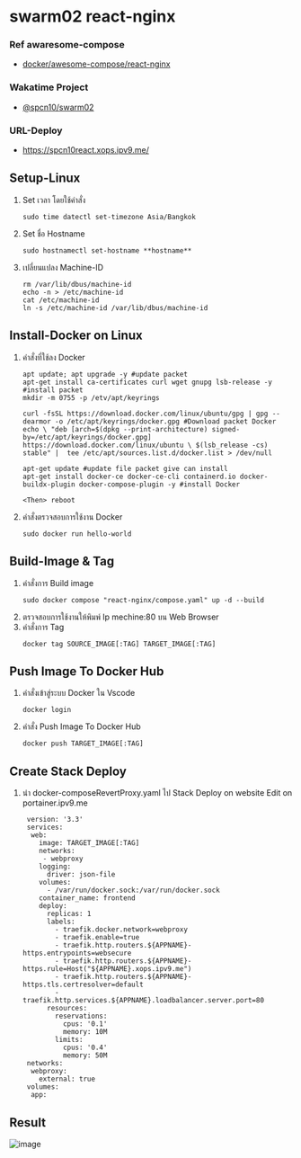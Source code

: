 # swarm02 react-nginx
### Ref awaresome-compose
- [docker/awesome-compose/react-nginx](https://github.com/docker/awesome-compose/tree/master/react-nginx)
### Wakatime Project
- [@spcn10/swarm02](https://wakatime.com/@spcn10/projects/azbfzwwyup)
### URL-Deploy
- https://spcn10react.xops.ipv9.me/
## Setup-Linux
1. Set เวลา โดยใช้คำสั่ง
	```
	sudo time datectl set-timezone Asia/Bangkok 
	```
2. Set ชื่อ Hostname
    ```
	sudo hostnamectl set-hostname **hostname**
	```
3. เปลี่ยนแปลง Machine-ID
	  ```
	rm /var/lib/dbus/machine-id
	echo -n > /etc/machine-id
	cat /etc/machine-id
	ln -s /etc/machine-id /var/lib/dbus/machine-id
	```
## Install-Docker on Linux
1. คำสั่งที่ใช้ลง Docker
	```
	apt update; apt upgrade -y #update packet
	apt-get install ca-certificates curl wget gnupg lsb-release -y #install packet
	mkdir -m 0755 -p /etv/apt/keyrings
	
	curl -fsSL https://download.docker.com/linux/ubuntu/gpg | gpg --dearmor -o /etc/apt/keyrings/docker.gpg #Download packet Docker
	echo \ "deb [arch=$(dpkg --print-architecture) signed-by=/etc/apt/keyrings/docker.gpg] https://download.docker.com/linux/ubuntu \ $(lsb_release -cs) stable" |  tee /etc/apt/sources.list.d/docker.list > /dev/null
	
	apt-get update #update file packet give can install
	apt-get install docker-ce docker-ce-cli containerd.io docker-buildx-plugin docker-compose-plugin -y #install Docker

	<Then> reboot

2. คำสั่งตรวจสอบการใช้งาน Docker
	```
	sudo docker run hello-world
	```
## Build-Image & Tag
1. คำสั่งการ Build image
	 ```
	 sudo docker compose "react-nginx/compose.yaml" up -d --build
	 ```
2. ตรวจสอบการใช้งานให้พิมพ์ Ip mechine:80 บน Web Browser
3. คำสั่งการ Tag
	 ```
	 docker tag SOURCE_IMAGE[:TAG] TARGET_IMAGE[:TAG]
	 ```
## Push Image To Docker Hub
1. คำสั่งเข้าสู่ระบบ Docker ใน Vscode
	 ```
	 docker login
	 ```
2. คำสั่ง Push Image To Docker Hub
	 ```
	 docker push TARGET_IMAGE[:TAG]
	 ```
## Create Stack Deploy
1. นำ docker-composeRevertProxy.yaml ไป Stack Deploy on website Edit on portainer.ipv9.me
   ```
    version: '3.3'
    services:
     web:
       image: TARGET_IMAGE[:TAG]
       networks:
        - webproxy
       logging:
         driver: json-file
       volumes:
         - /var/run/docker.sock:/var/run/docker.sock
       container_name: frontend
       deploy:
         replicas: 1
         labels:
           - traefik.docker.network=webproxy
           - traefik.enable=true
           - traefik.http.routers.${APPNAME}-https.entrypoints=websecure
           - traefik.http.routers.${APPNAME}-https.rule=Host("${APPNAME}.xops.ipv9.me")
           - traefik.http.routers.${APPNAME}-https.tls.certresolver=default
           - traefik.http.services.${APPNAME}.loadbalancer.server.port=80
         resources:
           reservations:
             cpus: '0.1'
             memory: 10M
           limits:
             cpus: '0.4'
             memory: 50M
    networks:
     webproxy:
       external: true
    volumes:
     app: 
   ```
## Result 
![image](https://user-images.githubusercontent.com/117428887/224220331-569849e4-ec62-409d-a45d-1f8c2abd3c65.png)
